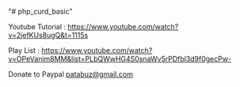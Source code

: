 "# php_curd_basic" 


Youtube Tutorial : https://www.youtube.com/watch?v=2jefKUs8ugQ&t=1115s

Play List : https://www.youtube.com/watch?v=OPeVanim8MM&list=PLbQWwHG4S0snaWv5rPDfbl3d9f0gecPw-

Donate to Paypal patabuz@gmail.com
